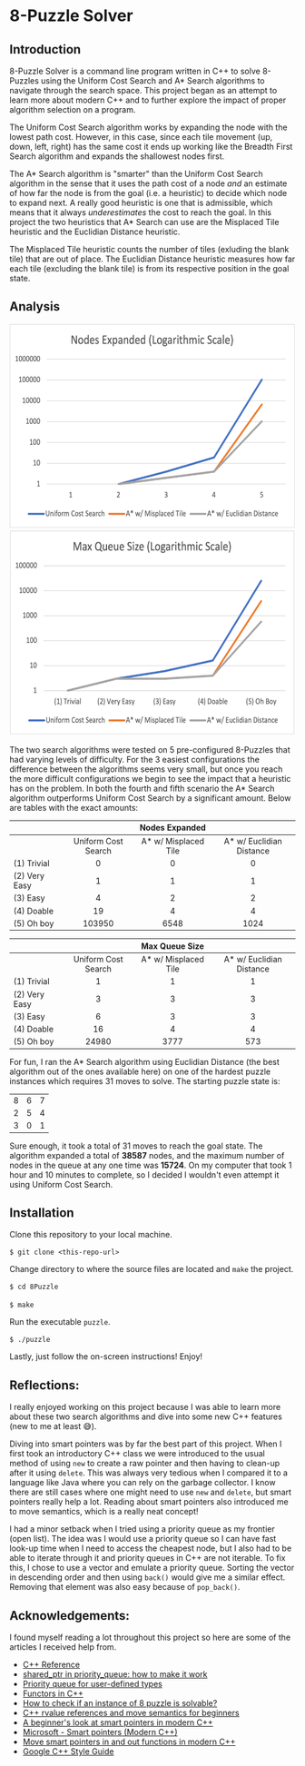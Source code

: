 # 8-Puzzle Solver

## Introduction
8-Puzzle Solver is a command line program written in C++ to solve 8-Puzzles using the Uniform Cost Search and A* Search algorithms to navigate through the search space. This project began as an attempt to learn more about modern C++ and to further explore the impact of proper algorithm selection on a program.

The Uniform Cost Search algorithm works by expanding the node with the lowest path cost. However, in this case, since each tile movement (up, down, left, right) has the same cost it ends up working like the Breadth First Search algorithm and expands the shallowest nodes first.

The A* Search algorithm is "smarter" than the Uniform Cost Search algorithm in the sense that it uses the path cost of a node *and* an estimate of how far the node is from the goal (i.e. a heuristic) to decide which node to expand next. A really good heuristic is one that is admissible, which means that it always *underestimates* the cost to reach the goal. In this project the two heuristics that A* Search can use are the Misplaced Tile heuristic and the Euclidian Distance heuristic.

The Misplaced Tile heuristic counts the number of tiles (exluding the blank tile) that are out of place. The Euclidian Distance heuristic measures how far each tile (excluding the blank tile) is from its respective position in the goal state.

## Analysis
<img src="img/Nodes-Expanded.png" width="600" height="361">
<img src="img/Max-Queue-Size.png" width="600" height="361">

The two search algorithms were tested on 5 pre-configured 8-Puzzles that had varying levels of difficulty. For the 3 easiest configurations the difference between the algorithms seems very small, but once you reach the more difficult configurations we begin to see the impact that a heuristic has on the problem. In both the fourth and fifth scenario the A* Search algorithm outperforms Uniform Cost Search by a significant amount. Below are tables with the exact amounts:

|               |                     |    Nodes Expanded    |                          |
|---------------|:-------------------:|:--------------------:|:------------------------:|
|               | Uniform Cost Search | A* w/ Misplaced Tile | A* w/ Euclidian Distance |
| (1) Trivial   |          0          |           0          |             0            |
| (2) Very Easy |          1          |           1          |             1            |
| (3) Easy      |          4          |           2          |             2            |
| (4) Doable    |          19         |           4          |             4            |
| (5) Oh boy    |        103950       |         6548         |           1024           |


|               |                     |    Max Queue Size    |                          |
|---------------|:-------------------:|:--------------------:|:------------------------:|
|               | Uniform Cost Search | A* w/ Misplaced Tile | A* w/ Euclidian Distance |
| (1) Trivial   |          1          |           1          |             1            |
| (2) Very Easy |          3          |           3          |             3            |
| (3) Easy      |          6          |           3          |             3            |
| (4) Doable    |          16         |           4          |             4            |
| (5) Oh boy    |        24980        |         3777         |            573           |

For fun, I ran the A* Search algorithm using Euclidian Distance (the best algorithm out of the ones available here) on one of the hardest puzzle instances which requires 31 moves to solve. The starting puzzle state is:

|   |   |   |
|---|---|---|
| 8 | 6 | 7 |
| 2 | 5 | 4 |
| 3 | 0 | 1 |

Sure enough, it took a total of 31 moves to reach the goal state. The algorithm expanded a total of **38587** nodes, and the maximum number of nodes in the queue at any one time was **15724**. On my computer that took 1 hour and 10 minutes to complete, so I decided I wouldn't even attempt it using Uniform Cost Search.


## Installation
Clone this repository to your local machine.
```
$ git clone <this-repo-url>
```
Change directory to where the source files are located and `make` the project.
```
$ cd 8Puzzle

$ make
```
Run the executable `puzzle`.
```
$ ./puzzle
```
Lastly, just follow the on-screen instructions! Enjoy!

## Reflections:
I really enjoyed working on this project because I was able to learn more about these two search algorithms and dive into some new C++ features (new to me at least 😅).

Diving into smart pointers was by far the best part of this project. When I first took an introductory C++ class we were introduced to the usual method of using `new` to create a raw pointer and then having to clean-up after it using `delete`. This was always very tedious when I compared it to a language like Java where you can rely on the garbage collector. I know there are still cases where one might need to use `new` and `delete`, but smart pointers really help a lot. Reading about smart pointers also introduced me to move semantics, which is a really neat concept!

I had a minor setback when I tried using a priority queue as my frontier (open list). The idea was I would use a priority queue so I can have fast look-up time when I need to access the cheapest node, but I also had to be able to iterate through it and priority queues in C++ are not iterable. To fix this, I chose to use a vector and emulate a priority queue. Sorting the vector in descending order and then using `back()` would give me a similar effect. Removing that element was also easy because of `pop_back()`.

## Acknowledgements:

I found myself reading a lot throughout this project so here are some of the articles I received help from.

*   [C++ Reference](https://en.cppreference.com/w/)
*   [shared_ptr in priority_queue: how to make it work ](https://comp.lang.cpp.moderated.narkive.com/SlsEKFxD/shared-ptr-in-priority-queue-how-to-make-it-work)
*   [Priority queue for user-defined types](https://stackoverflow.com/questions/9178083/priority-queue-for-user-defined-types)
*   [Functors in C++](https://www.geeksforgeeks.org/functors-in-cpp/)
*   [How to check if an instance of 8 puzzle is solvable?](https://www.geeksforgeeks.org/check-instance-8-puzzle-solvable/)
*   [C++ rvalue references and move semantics for beginners](https://www.internalpointers.com/post/c-rvalue-references-and-move-semantics-beginners)
*   [A beginner's look at smart pointers in modern C++](https://www.internalpointers.com/post/beginner-s-look-smart-pointers-modern-c)
*   [Microsoft -  Smart pointers (Modern C++)](https://docs.microsoft.com/en-us/cpp/cpp/smart-pointers-modern-cpp)
*   [Move smart pointers in and out functions in modern C++](https://www.internalpointers.com/post/move-smart-pointers-and-out-functions-modern-c)
*   [Google C++ Style Guide](https://google.github.io/styleguide/cppguide.html)